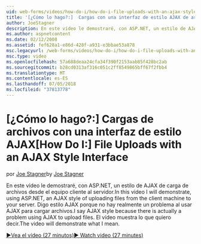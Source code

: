 ```yaml
---
uid: web-forms/videos/how-do-i/how-do-i-file-uploads-with-an-ajax-style-interface
title: '[¿Cómo lo hago?:]  Cargas con una interfaz de estilo AJAX de archivos | Microsoft Docs'
author: JoeStagner
description: En este vídeo le demostraré, con ASP.NET, un estilo de AJAX de carga de archivos desde el equipo cliente al servidor. Hablo de estilo AJAX porque no hay un...
ms.author: aspnetcontent
ms.date: 02/12/2008
ms.assetid: fef628a1-e86d-428f-a931-e3bbae53a878
msc.legacyurl: /web-forms/videos/how-do-i/how-do-i-file-uploads-with-an-ajax-style-interface
msc.type: video
ms.openlocfilehash: 57a688deaa24cfa34f390f2153aab85f428bc2ab
ms.sourcegitcommit: b28cd0313af316c051c2ff8549865bff67f2fbb4
ms.translationtype: MT
ms.contentlocale: es-ES
ms.lasthandoff: 07/05/2018
ms.locfileid: "37813778"
---
```

<a name="how-do-i--file-uploads-with-an-ajax-style-interface"></a><span data-ttu-id="a05b1-104">[¿Cómo lo hago?:]  Cargas de archivos con una interfaz de estilo AJAX</span><span class="sxs-lookup"><span data-stu-id="a05b1-104">[How Do I:]  File Uploads with an AJAX Style Interface</span></span>
====================
<span data-ttu-id="a05b1-105">por [Joe Stagner](https://github.com/JoeStagner)</span><span class="sxs-lookup"><span data-stu-id="a05b1-105">by [Joe Stagner](https://github.com/JoeStagner)</span></span>

<span data-ttu-id="a05b1-106">En este vídeo le demostraré, con ASP.NET, un estilo de AJAX de carga de archivos desde el equipo cliente al servidor.</span><span class="sxs-lookup"><span data-stu-id="a05b1-106">In this video I will demonstrate, using ASP.NET, an AJAX style of uploading files from the client machine to your server.</span></span> <span data-ttu-id="a05b1-107">Digo estilo AJAX porque no hay realmente un problema al usar AJAX para cargar archivos.</span><span class="sxs-lookup"><span data-stu-id="a05b1-107">I say AJAX style because there is actually a problem using AJAX to upload files.</span></span> <span data-ttu-id="a05b1-108">El vídeo muestra lo que quiero decir.</span><span class="sxs-lookup"><span data-stu-id="a05b1-108">The video will demonstrate what I mean.</span></span>

[<span data-ttu-id="a05b1-109">&#9654;Vea el vídeo (27 minutos)</span><span class="sxs-lookup"><span data-stu-id="a05b1-109">&#9654; Watch video (27 minutes)</span></span>](https://channel9.msdn.com/Blogs/ASP-NET-Site-Videos/how-do-i-file-uploads-with-an-ajax-style-interface)
